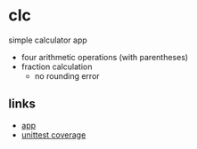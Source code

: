 # clc

simple calculator app

- four arithmetic operations (with parentheses)
- fraction calculation
    - no rounding error

## links

- [app](https://wtnb75.github.io/clc/)
- [unittest coverage](https://wtnb75.github.io/clc/cover/)
